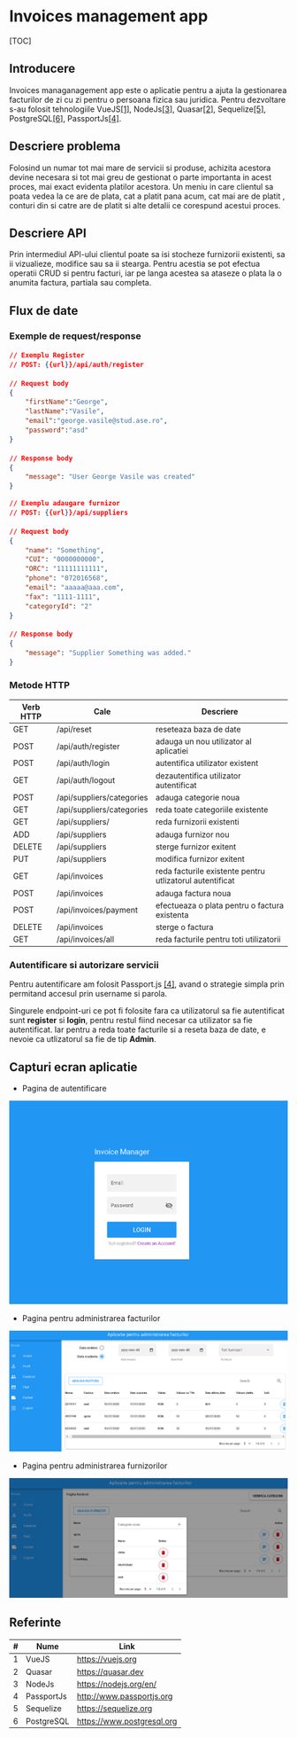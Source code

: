 # Invoices management app



[TOC]

## Introducere

Invoices managanagement app este o aplicatie pentru a ajuta la gestionarea facturilor de zi cu zi pentru o persoana fizica sau juridica. Pentru dezvoltare s-au folosit tehnologiile VueJS[[1]](#1), NodeJs[[3]](#3), Quasar[[2]](#2), Sequelize[[5]](#5), PostgreSQL[[6]](#6), PassportJs[[4]](####4).

## Descriere problema

Folosind un numar tot mai mare de servicii si produse, achizita acestora devine necesara si tot mai greu de gestionat o parte importanta in acest proces, mai exact evidenta platilor acestora. Un meniu in care clientul sa poata vedea la ce are de plata, cat a platit pana acum, cat mai are de platit , conturi din si catre are de platit si alte detalii ce corespund acestui proces.

## Descriere API

Prin intermediul API-ului clientul poate sa isi stocheze furnizorii existenti, sa ii vizualieze, modifice sau sa ii stearga. Pentru acestia se pot efectua operatii CRUD si pentru facturi, iar pe langa acestea sa ataseze o plata la o anumita factura, partiala sau completa.

## Flux de date

### Exemple de request/response



```json
// Exemplu Register
// POST: {{url}}/api/auth/register

// Request body
{
	"firstName":"George",
	"lastName":"Vasile",
	"email":"george.vasile@stud.ase.ro",
	"password":"asd"
}

// Response body
{
    "message": "User George Vasile was created"
}
```



```json
// Exemplu adaugare furnizor
// POST: {{url}}/api/suppliers

// Request body
{
    "name": "Something",
    "CUI": "0000000000",
    "ORC": "11111111111",
    "phone": "072016568",
    "email": "aaaaa@aaa.com",
    "fax": "1111-1111",
    "categoryId": "2"
}

// Response body
{
    "message": "Supplier Something was added."
}
```



### Metode HTTP

| Verb HTTP | Cale                      | Descriere                                                |
| --------- | ------------------------- | -------------------------------------------------------- |
| GET       | /api/reset                | reseteaza baza de date                                   |
| POST      | /api/auth/register        | adauga un nou utilizator al aplicatiei                   |
| POST      | /api/auth/login           | autentifica utilizator existent                          |
| GET       | /api/auth/logout          | dezautentifica utilizator autentificat                   |
| POST      | /api/suppliers/categories | adauga categorie noua                                    |
| GET       | /api/suppliers/categories | reda toate categoriile existente                         |
| GET       | /api/suppliers/           | reda furnizorii existenti                                |
| ADD       | /api/suppliers            | adauga furnizor nou                                      |
| DELETE    | /api/suppliers            | sterge furnizor exitent                                  |
| PUT       | /api/suppliers            | modifica furnizor exitent                                |
| GET       | /api/invoices             | reda facturile existente pentru utlizatorul autentificat |
| POST      | /api/invoices             | adauga factura noua                                      |
| POST      | /api/invoices/payment     | efectueaza o plata pentru o factura existenta            |
| DELETE    | /api/invoices             | sterge o factura                                         |
| GET       | /api/invoices/all         | reda facturile pentru toti utilizatorii                  |



### Autentificare si autorizare servicii

Pentru autentificare am folosit Passport.js [[4]](#4), avand o strategie simpla prin permitand accesul prin username si parola. 

Singurele endpoint-uri ce pot fi folosite fara ca utilizatorul sa fie autentificat sunt **register** si **login**, pentru restul fiind necesar ca utilizator sa fie autentificat. Iar pentru a reda toate facturile si a reseta baza de date, e nevoie ca utlizatorul sa fie de tip **Admin**.

## Capturi ecran aplicatie

- Pagina de autentificare

<img src="capture-1.PNG" alt="login" style="zoom:60%;" />

- Pagina pentru administrarea facturilor

<img src="capture-2.PNG" alt="invoice" style="zoom:60%;" />

- Pagina pentru administrarea furnizorilor

<img src="capture-3.PNG" alt="invoice" style="zoom:60%;" />

## Referinte

| #    | Nume       | Link                       |
| ---- | ---------- | -------------------------- |
| 1    | VueJS      | https://vuejs.org          |
| 2    | Quasar     | https://quasar.dev         |
| 3    | NodeJs     | https://nodejs.org/en/     |
| 4    | PassportJs | http://www.passportjs.org  |
| 5    | Sequelize  | https://sequelize.org      |
| 6    | PostgreSQL | https://www.postgresql.org |

